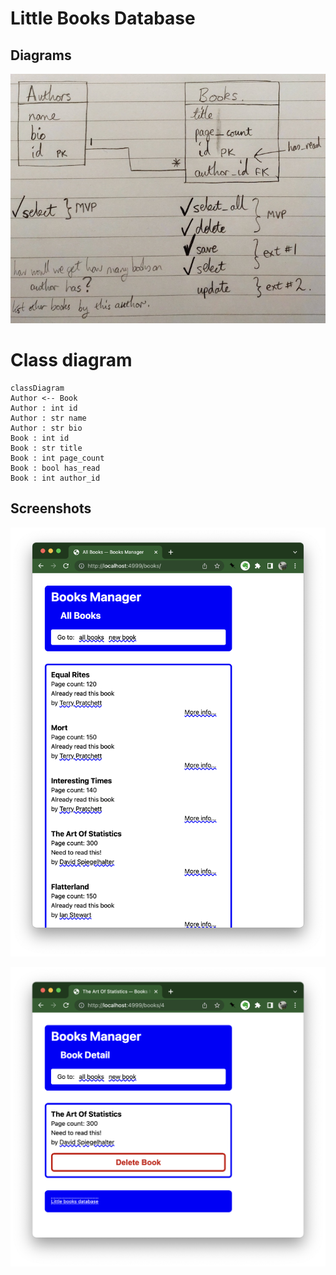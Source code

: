 # Little Books Database

## Diagrams

![diagram.jpg](diagram.jpg)

# Class diagram

```mermaid
classDiagram
Author <-- Book
Author : int id
Author : str name
Author : str bio
Book : int id
Book : str title
Book : int page_count
Book : bool has_read
Book : int author_id
```

## Screenshots

![allbooks.png](allbooks.png)

![deletebook.png](deletebook.png)
